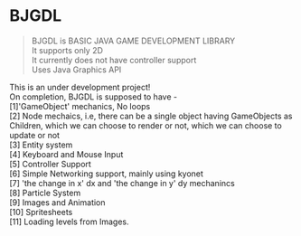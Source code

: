 # BJGDL
> BJGDL is BASIC JAVA GAME DEVELOPMENT LIBRARY  
> It supports only 2D  
> It currently does not have controller support  
> Uses Java Graphics API

This is an under development project!  
On completion, BJGDL is supposed to have -  
  [1]'GameObject' mechanics, No loops  
  [2] Node mechaics, i.e, there can be a single object having GameObjects as Children, which we can choose to render or not, which we can choose to update or not  
  [3] Entity system  
  [4] Keyboard and Mouse Input  
  [5] Controller Support  
  [6] Simple Networking support, mainly using kyonet  
  [7] 'the change in x' dx and 'the change in y' dy mechanincs  
  [8] Particle System  
  [9] Images and Animation  
  [10] Spritesheets  
  [11] Loading levels from Images.
